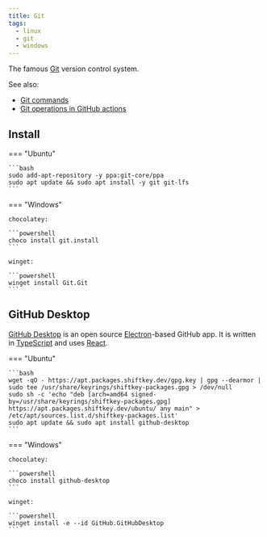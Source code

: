 ```yaml
---
title: Git
tags:
  - linux
  - git
  - windows
---
```


The famous [Git](https://git-scm.com/) version control system.

See also:

- [Git commands](../../code/git/index.md)
- [Git operations in GitHub actions](../../code/github-actions/git-ops-gha.md)

## Install

=== "Ubuntu"

    ```bash
    sudo add-apt-repository -y ppa:git-core/ppa
    sudo apt update && sudo apt install -y git git-lfs
    ```

=== "Windows"

    chocolatey:

    ```powershell
    choco install git.install
    ```

    winget:

    ```powershell
    winget install Git.Git
    ```

## GitHub Desktop

[GitHub Desktop](https://desktop.github.com/) is an open source [Electron](https://www.electronjs.org/)-based GitHub app. It is written in [TypeScript](https://www.typescriptlang.org) and uses [React](https://reactjs.org/).

=== "Ubuntu"

    ```bash
    wget -qO - https://apt.packages.shiftkey.dev/gpg.key | gpg --dearmor | sudo tee /usr/share/keyrings/shiftkey-packages.gpg > /dev/null
    sudo sh -c 'echo "deb [arch=amd64 signed-by=/usr/share/keyrings/shiftkey-packages.gpg] https://apt.packages.shiftkey.dev/ubuntu/ any main" > /etc/apt/sources.list.d/shiftkey-packages.list'
    sudo apt update && sudo apt install github-desktop
    ```

=== "Windows"

    chocolatey:

    ```powershell
    choco install github-desktop
    ```

    winget:

    ```powershell
    winget install -e --id GitHub.GitHubDesktop
    ```

